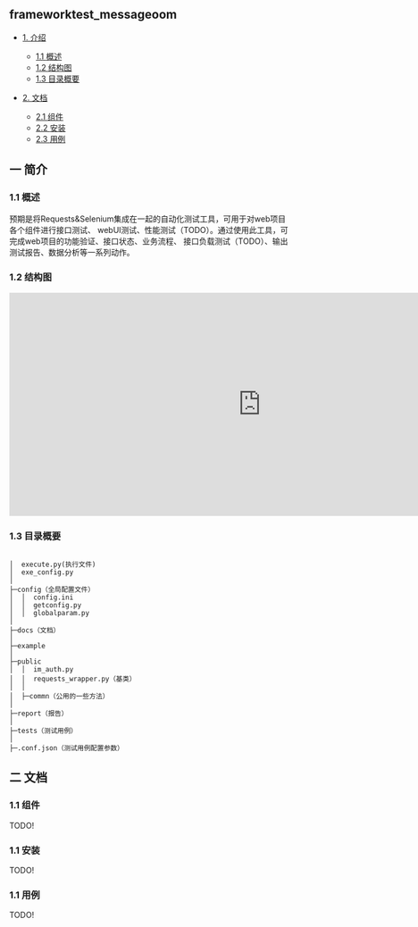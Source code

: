 ## frameworktest_messageoom
* [1. 介绍](#1)
    * [1.1 <span >概述</span>](#1.1)
    * [1.2 <span >结构图</span>](#1.2)
    * [1.3 <span >目录概要</span>](#1.2)

* [2. 文档](#2)
    * [2.1 <span >组件</span>](#2.1)
    * [2.2 <span >安装</span>](#2.2)
    * [2.3 <span >用例</span>](#2.3)



<h2 id="1">一 简介</h2>
<h3 id="1.1">1.1 概述</h3>
预期是将Requests&Selenium集成在一起的自动化测试工具，可用于对web项目各个组件进行接口测试、
webUI测试、性能测试（TODO）。通过使用此工具，可完成web项目的功能验证、接口状态、业务流程、
接口负载测试（TODO）、输出测试报告、数据分析等一系列动作。

<h3 id="1.2">1.2 结构图</h3>
<p>
    <iframe
        id="embed_dom" name="embed_dom" frameborder="0"
        style="display:block;width:900px; height:400px;"
        src="https://www.processon.com/embed/5b274be4e4b0200a8e92ad48">
    </iframe>
</p>

<h3 id="1.3">1.3 目录概要</h3>
<pre><code>
│  execute.py(执行文件)
│  exe_config.py
│
├─config（全局配置文件）
│  │  config.ini
│  │  getconfig.py
│  │  globalparam.py
│
├─docs（文档）
│
├─example
│
├─public
│  │  im_auth.py
│  │  requests_wrapper.py（基类）
│  │
│  ├─commn（公用的一些方法）
│
├─report（报告）
│
├─tests（测试用例）
│
├─.conf.json（测试用例配置参数）
</code></pre>

<h2 id="2">二 文档</h2>
<h3 id="2.1">1.1 组件</h3>
TODO!
<h3 id="2.2">1.1 安装</h3>
TODO!
<h3 id="2.3">1.1 用例</h3>
TODO!

